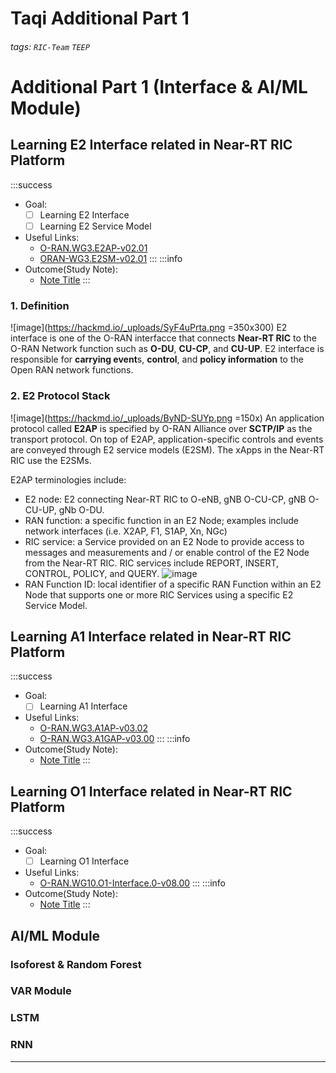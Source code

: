 # Taqi Additional Part 1
###### tags: `RIC-Team` `TEEP` 

# Additional Part 1 (Interface & AI/ML Module)

## Learning E2 Interface related in Near-RT RIC Platform

:::success
- Goal:
    - [ ] Learning E2 Interface
    - [ ] Learning E2 Service Model
- Useful Links:
    - [O-RAN.WG3.E2AP-v02.01](https://www.o-ran.org/specifications)
    - [ORAN-WG3.E2SM-v02.01](https://www.o-ran.org/specifications)
:::
:::info
- Outcome(Study Note):
    - [Note Title](Link)
:::
### 1. Definition 
![image](https://hackmd.io/_uploads/SyF4uPrta.png =350x300)
E2 interface is one of the O-RAN interfacce that connects **Near-RT RIC** to the O-RAN Network function such as **O-DU**, **CU-CP**, and **CU-UP**. E2 interface is responsible for **carrying event**s, **control**, and **policy information** to the Open RAN network functions.
### 2. E2 Protocol Stack
![image](https://hackmd.io/_uploads/ByND-SUYp.png =150x)
An application protocol called **E2AP** is specified by O-RAN Alliance over **SCTP/IP** as the transport protocol. On top of E2AP, application-specific controls and events are conveyed through E2 service models (E2SM). The xApps in the Near-RT RIC use the E2SMs.

E2AP terminologies include:
* E2 node: E2 connecting Near-RT RIC to O-eNB, gNB O-CU-CP, gNB O-CU-UP, gNb O-DU. 
* RAN function: a specific function in an E2 Node; examples include network interfaces (i.e. X2AP, F1, S1AP, Xn, NGc)
* RIC service: a Service provided on an E2 Node to provide access to messages and measurements and / or enable control of the E2 Node from the Near-RT RIC. RIC services include REPORT, INSERT, CONTROL, POLICY, and QUERY.
![image](https://hackmd.io/_uploads/HkpthrLtT.png)
* RAN Function ID: local identifier of a specific RAN Function within an E2 Node that supports one or more RIC Services using a specific E2 Service Model.
## Learning A1 Interface related in Near-RT RIC Platform
:::success
- Goal:
    - [ ] Learning A1 Interface
- Useful Links:
    - [O-RAN.WG3.A1AP-v03.02](https://www.o-ran.org/specifications)
    - [O-RAN.WG3.A1GAP-v03.00](https://www.o-ran.org/specifications)
:::
:::info
- Outcome(Study Note):
    - [Note Title](Link)
:::

## Learning O1 Interface related in Near-RT RIC Platform
:::success
- Goal:
    - [ ] Learning O1 Interface
- Useful Links:
    - [O-RAN.WG10.O1-Interface.0-v08.00](https://www.o-ran.org/specifications)
:::
:::info
- Outcome(Study Note):
    - [Note Title](Link)
:::

## AI/ML Module

### Isoforest & Random Forest

### VAR Module

### LSTM

### RNN

---
